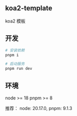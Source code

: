 ## koa2-template

koa2 模板

## 开发

```bash
# 安装依赖
pnpm i

# 启动服务
pnpm run dev
```

## 环境

node >= 18
pnpm >= 8

推荐： node: 20.17.0, pnpm: 9.1.3